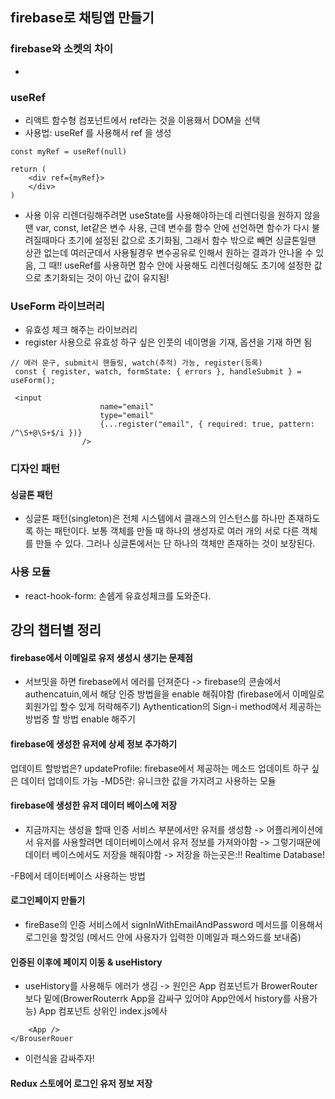 ## firebase로 채팅앱 만들기

### firebase와 소켓의 차이
- 

### useRef
- 리액트 함수형 컴포넌트에서 ref라는 것을 이용홰서 DOM을 선택
- 사용법: useRef 를 사용해서 ref 을 생성
```
const myRef = useRef(null)

return (
    <div ref={myRef}>
    </div>
) 
```
- 사용 이유
리렌더링해주려면 useState를 사용해야하는데 리렌더링을 원하지 않을땐 var, const, let같은 변수 사용, 근데 변수를 함수 안에 선언하면 함수가 다시 불려질때마다 초기에 설정된 값으로 초기화됨, 그래서 함수 밖으로 빼면 싱글톤일땐 상관 없는데 여러군데서 사용될경우 변수공유로 인해서 원하는 결과가 안나올 수 있음, 그 때!! useRef를 사용하면 함수 안에 사용해도 리렌더링해도 초기에 설정한 값으로 초기화되는 것이 아닌 값이 유지됨!
### UseForm 라이브러리
- 유효성 체크 해주는 라이브러리
- register 사용으로 유효성 하구 싶은 인풋의 네이명을 기재, 옵션을 기재 하면 됨
```
// 에러 문구, submit시 핸들링, watch(추적) 가능, register(등록)
 const { register, watch, formState: { errors }, handleSubmit } = useForm();
```
```
 <input
                    name="email"
                    type="email"
                    {...register("email", { required: true, pattern: /^\S+@\S+$/i })}
                />
```
### 디자인 패턴
#### 싱글톤 패턴
- 싱글톤 패턴(singleton)은 전체 시스템에서 클래스의 인스턴스를 하나만 존재하도록 하는 패턴이다. 보통 객체를 만들 때 하나의 생성자로 여러 개의 서로 다른 객체를 만들 수 있다. 그러나 싱글톤에서는 단 하나의 객체만 존재하는 것이 보장된다.
### 사용 모듈
- react-hook-form: 손쉡게 유효성체크를 도와준다.


## 강의 챕터별 정리
#### firebase에서 이메일로 유저 생성시 생기는 문제점
- 서브밋을 하면 firebase에서 에러를 던져준다 -> firebase의 콘솔에서 authencatuin,에서 해당 인증 방법을을 enable 해줘야함
(firebase에서 이메일로 회원가입 할수 있게 허락해주기)
Aythentication의 Sign-i method에서 제공하는 방법중 할 방법 enable 해주기

#### firebase에 생성한 유저에 상세 정보 추가하기
업데이트 할방법은?
updateProfile: firebase에서 제공하는 메소드 업데이트 하구 싶은 데이터 업데이트 가능
-MD5란: 유니크한 값을 가지려고 사용하는 모듈

#### firebase에 생성한 유저 데이터 베이스에 저장
- 지금까지는 생성을 할때 인증 서비스 부분에서만 유저를 생성함 ->
어플리케이션에서 유저를 사용할려면 데이터베이스에서 유저 정보를 가져와야함 ->
그렇기때문에 데이터 베이스에서도 저장을 해줘야함 ->
저장을 하는곳은:!!
Realtime Database!

-FB에서 데이터베이스 사용하는 방법

#### 로그인페이지 만들기
- fireBase의 인증 서비스에서 
signInWithEmailAndPassword 메서드를 이용해서 로그인을 할것임 (메서드 안에 사용자가 입력한 이메일과 패스와드를  보내줌)

####  인증된 이후에 페이지 이동 & useHistory
- useHistory를 사용해두 에러가 생김 -> 원인은 
App 컴포넌트가 BrowerRouter보다 밑에(BrowerRouterrk App을 감싸구 있어야 App안에서 history를 사용가능)
App 컴포넌트 상위인 index.js에사
```<BrouserRouer>
    <App />
</BrouserRouer
```  
- 이런식을 감싸주자!  

#### Redux 스토에어 로그인 유저 정보 저장
